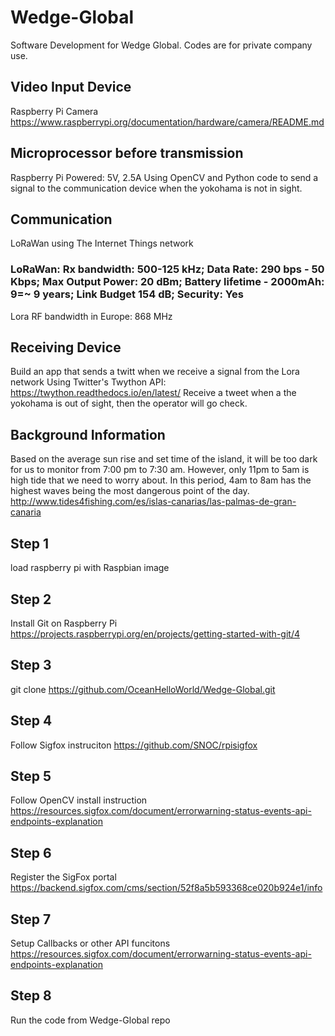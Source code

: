 # Wedge-Global
Software Development for Wedge Global.
Codes are for private company use.

## Video Input Device
Raspberry Pi Camera
https://www.raspberrypi.org/documentation/hardware/camera/README.md

## Microprocessor before transmission
Raspberry Pi
Powered: 5V, 2.5A
Using OpenCV and Python code to send a signal to the communication device when the yokohama is not in sight.

## Communication
LoRaWan using The Internet Things network
### LoRaWan: Rx bandwidth: 500-125 kHz; Data Rate: 290 bps - 50 Kbps; Max Output Power: 20 dBm; Battery lifetime - 2000mAh: 9=~ 9 years; Link Budget 154 dB; Security: Yes
Lora RF bandwidth in Europe: 868 MHz

## Receiving Device
Build an app that sends a twitt when we receive a signal from the Lora network
Using Twitter's Twython API: https://twython.readthedocs.io/en/latest/
Receive a tweet when a the yokohama is out of sight, then the operator will go check.



## Background Information
Based on the average sun rise and set time of the island, it will be too dark for us to monitor from 7:00 pm to 7:30 am. However, only 11pm to 5am is high tide that we need to worry about. In this period, 4am to 8am has the highest waves being the most dangerous point of the day.
http://www.tides4fishing.com/es/islas-canarias/las-palmas-de-gran-canaria

## Step 1
load raspberry pi with Raspbian image

## Step 2
Install Git on Raspberry Pi
https://projects.raspberrypi.org/en/projects/getting-started-with-git/4

## Step 3
git clone https://github.com/OceanHelloWorld/Wedge-Global.git

## Step 4
Follow Sigfox instruciton
https://github.com/SNOC/rpisigfox

## Step 5
Follow OpenCV install instruction
https://resources.sigfox.com/document/errorwarning-status-events-api-endpoints-explanation

## Step 6
Register the SigFox portal
https://backend.sigfox.com/cms/section/52f8a5b593368ce020b924e1/info

## Step 7
Setup Callbacks or other API funcitons
https://resources.sigfox.com/document/errorwarning-status-events-api-endpoints-explanation

## Step 8
Run the code from Wedge-Global repo



